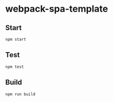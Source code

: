 # webpack-spa-template



## Start

```
npm start
```

## Test

```
npm test
```

## Build

```
npm run build
```